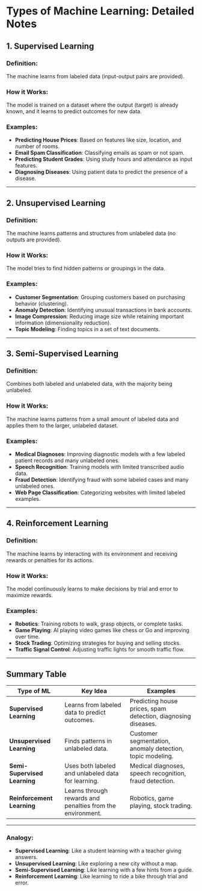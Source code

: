 # Types of Machine Learning: Detailed Notes

## **1. Supervised Learning**
### Definition:
The machine learns from labeled data (input-output pairs are provided).

### How it Works:
The model is trained on a dataset where the output (target) is already known, and it learns to predict outcomes for new data.

### Examples:
- **Predicting House Prices**: Based on features like size, location, and number of rooms.
- **Email Spam Classification**: Classifying emails as spam or not spam.
- **Predicting Student Grades**: Using study hours and attendance as input features.
- **Diagnosing Diseases**: Using patient data to predict the presence of a disease.

---

## **2. Unsupervised Learning**
### Definition:
The machine learns patterns and structures from unlabeled data (no outputs are provided).

### How it Works:
The model tries to find hidden patterns or groupings in the data.

### Examples:
- **Customer Segmentation**: Grouping customers based on purchasing behavior (clustering).
- **Anomaly Detection**: Identifying unusual transactions in bank accounts.
- **Image Compression**: Reducing image size while retaining important information (dimensionality reduction).
- **Topic Modeling**: Finding topics in a set of text documents.

---

## **3. Semi-Supervised Learning**
### Definition:
Combines both labeled and unlabeled data, with the majority being unlabeled.

### How it Works:
The machine learns patterns from a small amount of labeled data and applies them to the larger, unlabeled dataset.

### Examples:
- **Medical Diagnoses**: Improving diagnostic models with a few labeled patient records and many unlabeled ones.
- **Speech Recognition**: Training models with limited transcribed audio data.
- **Fraud Detection**: Identifying fraud with some labeled cases and many unlabeled ones.
- **Web Page Classification**: Categorizing websites with limited labeled examples.

---

## **4. Reinforcement Learning**
### Definition:
The machine learns by interacting with its environment and receiving rewards or penalties for its actions.

### How it Works:
The model continuously learns to make decisions by trial and error to maximize rewards.

### Examples:
- **Robotics**: Training robots to walk, grasp objects, or complete tasks.
- **Game Playing**: AI playing video games like chess or Go and improving over time.
- **Stock Trading**: Optimizing strategies for buying and selling stocks.
- **Traffic Signal Control**: Adjusting traffic lights for smooth traffic flow.

---

## **Summary Table**
| **Type of ML**          | **Key Idea**                                              | **Examples**                                                |
|--------------------------|----------------------------------------------------------|------------------------------------------------------------|
| **Supervised Learning**  | Learns from labeled data to predict outcomes.            | Predicting house prices, spam detection, diagnosing diseases. |
| **Unsupervised Learning**| Finds patterns in unlabeled data.                        | Customer segmentation, anomaly detection, topic modeling. |
| **Semi-Supervised Learning** | Uses both labeled and unlabeled data for learning.      | Medical diagnoses, speech recognition, fraud detection.    |
| **Reinforcement Learning** | Learns through rewards and penalties from the environment. | Robotics, game playing, stock trading.                    |

---

### Analogy:
- **Supervised Learning**: Like a student learning with a teacher giving answers.
- **Unsupervised Learning**: Like exploring a new city without a map.
- **Semi-Supervised Learning**: Like learning with a few hints from a guide.
- **Reinforcement Learning**: Like learning to ride a bike through trial and error.